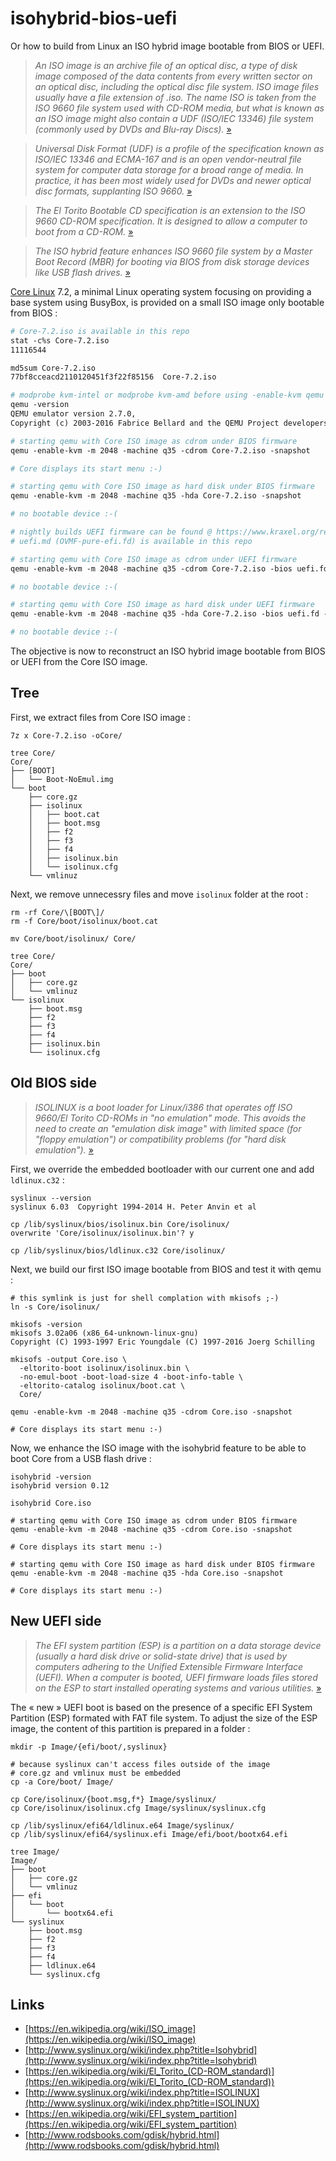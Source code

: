# isohybrid-bios-uefi


Or how to build from Linux an ISO hybrid image bootable from BIOS or UEFI.


> *An ISO image is an archive file of an optical disc, a type of disk image composed of the data contents from every written sector on an optical disc, including the optical disc file system. ISO image files usually have a file extension of .iso. The name ISO is taken from the ISO 9660 file system used with CD-ROM media, but what is known as an ISO image might also contain a UDF (ISO/IEC 13346) file system (commonly used by DVDs and Blu-ray Discs).* [»](https://en.wikipedia.org/wiki/ISO_image)

> *Universal Disk Format (UDF) is a profile of the specification known as ISO/IEC 13346 and ECMA-167 and is an open vendor-neutral file system for computer data storage for a broad range of media. In practice, it has been most widely used for DVDs and newer optical disc formats, supplanting ISO 9660.* [»](https://en.wikipedia.org/wiki/Universal_Disk_Format)

> *The El Torito Bootable CD specification is an extension to the ISO 9660 CD-ROM specification. It is designed to allow a computer to boot from a CD-ROM.* [»](https://en.wikipedia.org/wiki/El_Torito_(CD-ROM_standard))

> *The ISO hybrid feature enhances ISO 9660 file system by a Master Boot Record (MBR) for booting via BIOS from disk storage devices like USB flash drives.* [»](http://www.syslinux.org/wiki/index.php?title=Isohybrid)

 
[Core Linux](http://tinycorelinux.net/) 7.2, a minimal Linux operating system focusing on providing a base system using BusyBox, is provided on a small ISO image only bootable from BIOS :

```makefile
# Core-7.2.iso is available in this repo
stat -c%s Core-7.2.iso 
11116544

md5sum Core-7.2.iso 
77bf8cceacd2110120451f3f22f85156  Core-7.2.iso

# modprobe kvm-intel or modprobe kvm-amd before using -enable-kvm qemu option
qemu -version 
QEMU emulator version 2.7.0,
Copyright (c) 2003-2016 Fabrice Bellard and the QEMU Project developers

# starting qemu with Core ISO image as cdrom under BIOS firmware
qemu -enable-kvm -m 2048 -machine q35 -cdrom Core-7.2.iso -snapshot

# Core displays its start menu :-)

# starting qemu with Core ISO image as hard disk under BIOS firmware
qemu -enable-kvm -m 2048 -machine q35 -hda Core-7.2.iso -snapshot

# no bootable device :-(

# nightly builds UEFI firmware can be found @ https://www.kraxel.org/repos/jenkins/edk2/
# uefi.md (OVMF-pure-efi.fd) is available in this repo

# starting qemu with Core ISO image as cdrom under UEFI firmware
qemu -enable-kvm -m 2048 -machine q35 -cdrom Core-7.2.iso -bios uefi.fd -snapshot

# no bootable device :-(

# starting qemu with Core ISO image as hard disk under UEFI firmware
qemu -enable-kvm -m 2048 -machine q35 -hda Core-7.2.iso -bios uefi.fd -snapshot

# no bootable device :-(
```

The objective is now to reconstruct an ISO hybrid image bootable from BIOS or UEFI from the Core ISO image.



## Tree


First, we extract files from Core ISO image :

```make
7z x Core-7.2.iso -oCore/

tree Core/
Core/
├── [BOOT]
│   └── Boot-NoEmul.img
└── boot
    ├── core.gz
    ├── isolinux
    │   ├── boot.cat
    │   ├── boot.msg
    │   ├── f2
    │   ├── f3
    │   ├── f4
    │   ├── isolinux.bin
    │   └── isolinux.cfg
    └── vmlinuz
```


Next, we remove unnecessry files and move `isolinux` folder at the root :

```make
rm -rf Core/\[BOOT\]/
rm -f Core/boot/isolinux/boot.cat

mv Core/boot/isolinux/ Core/

tree Core/
Core/
├── boot
│   ├── core.gz
│   └── vmlinuz
└── isolinux
    ├── boot.msg
    ├── f2
    ├── f3
    ├── f4
    ├── isolinux.bin
    └── isolinux.cfg
```



## Old BIOS side


> *ISOLINUX is a boot loader for Linux/i386 that operates off ISO 9660/El Torito CD-ROMs in "no emulation" mode. This avoids the need to create an "emulation disk image" with limited space (for "floppy emulation") or compatibility problems (for "hard disk emulation").* [»](http://www.syslinux.org/wiki/index.php?title=ISOLINUX)


First, we override the embedded bootloader with our current one and add `ldlinux.c32` :

```make
syslinux --version
syslinux 6.03  Copyright 1994-2014 H. Peter Anvin et al

cp /lib/syslinux/bios/isolinux.bin Core/isolinux/
overwrite 'Core/isolinux/isolinux.bin'? y

cp /lib/syslinux/bios/ldlinux.c32 Core/isolinux/
```


Next, we build our first ISO image bootable from BIOS and test it with qemu :

```make
# this symlink is just for shell complation with mkisofs ;-)
ln -s Core/isolinux/

mkisofs -version 
mkisofs 3.02a06 (x86_64-unknown-linux-gnu)
Copyright (C) 1993-1997 Eric Youngdale (C) 1997-2016 Joerg Schilling

mkisofs -output Core.iso \
  -eltorito-boot isolinux/isolinux.bin \
  -no-emul-boot -boot-load-size 4 -boot-info-table \
  -eltorito-catalog isolinux/boot.cat \
  Core/

qemu -enable-kvm -m 2048 -machine q35 -cdrom Core.iso -snapshot

# Core displays its start menu :-)
```


Now, we enhance the ISO image with the isohybrid feature to be able to boot Core from a USB flash drive :

```make
isohybrid -version
isohybrid version 0.12

isohybrid Core.iso

# starting qemu with Core ISO image as cdrom under BIOS firmware
qemu -enable-kvm -m 2048 -machine q35 -cdrom Core.iso -snapshot

# Core displays its start menu :-)

# starting qemu with Core ISO image as hard disk under BIOS firmware
qemu -enable-kvm -m 2048 -machine q35 -hda Core.iso -snapshot

# Core displays its start menu :-)
```



## New UEFI side


> *The EFI system partition (ESP) is a partition on a data storage device (usually a hard disk drive or solid-state drive) that is used by computers adhering to the Unified Extensible Firmware Interface (UEFI). When a computer is booted, UEFI firmware loads files stored on the ESP to start installed operating systems and various utilities.* [»](https://en.wikipedia.org/wiki/EFI_system_partition)


The « new » UEFI boot is based on the presence of a specific EFI System Partition (ESP) formated with FAT file system.
To adjust the size of the ESP image, the content of this partition is prepared in a folder :

```make
mkdir -p Image/{efi/boot/,syslinux}

# because syslinux can't access files outside of the image
# core.gz and vmlinux must be embedded
cp -a Core/boot/ Image/

cp Core/isolinux/{boot.msg,f*} Image/syslinux/
cp Core/isolinux/isolinux.cfg Image/syslinux/syslinux.cfg

cp /lib/syslinux/efi64/ldlinux.e64 Image/syslinux/
cp /lib/syslinux/efi64/syslinux.efi Image/efi/boot/bootx64.efi

tree Image/
Image/
├── boot
│   ├── core.gz
│   └── vmlinuz
├── efi
│   └── boot
│       └── bootx64.efi
└── syslinux
    ├── boot.msg
    ├── f2
    ├── f3
    ├── f4
    ├── ldlinux.e64
    └── syslinux.cfg
```



## Links


- [https://en.wikipedia.org/wiki/ISO_image](https://en.wikipedia.org/wiki/ISO_image)
- [http://www.syslinux.org/wiki/index.php?title=Isohybrid](http://www.syslinux.org/wiki/index.php?title=Isohybrid)
- [https://en.wikipedia.org/wiki/El_Torito_(CD-ROM_standard)](https://en.wikipedia.org/wiki/El_Torito_(CD-ROM_standard))
- [http://www.syslinux.org/wiki/index.php?title=ISOLINUX](http://www.syslinux.org/wiki/index.php?title=ISOLINUX)
- [https://en.wikipedia.org/wiki/EFI_system_partition](https://en.wikipedia.org/wiki/EFI_system_partition)
- [http://www.rodsbooks.com/gdisk/hybrid.html](http://www.rodsbooks.com/gdisk/hybrid.html)
